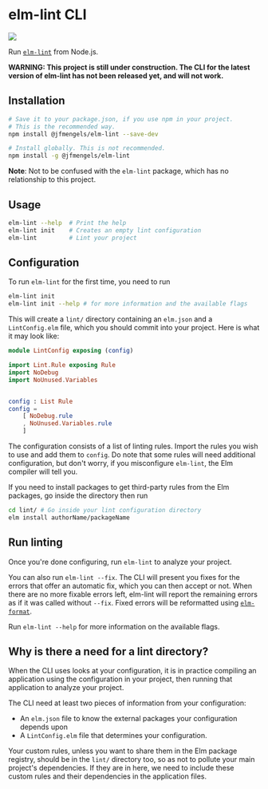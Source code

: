 # elm-lint CLI

![](https://travis-ci.com/jfmengels/node-elm-lint.svg?branch=master)

Run [`elm-lint`] from Node.js.

**WARNING: This project is still under construction. The CLI for the latest version of elm-lint has not been released yet, and will not work.**

## Installation

```bash
# Save it to your package.json, if you use npm in your project.
# This is the recommended way.
npm install @jfmengels/elm-lint --save-dev

# Install globally. This is not recommended.
npm install -g @jfmengels/elm-lint
```

**Note**: Not to be confused with the `elm-lint` package, which has no relationship to this project.

## Usage

```bash
elm-lint --help  # Print the help
elm-lint init    # Creates an empty lint configuration
elm-lint         # Lint your project
```

## Configuration

To run `elm-lint` for the first time, you need to run

```bash
elm-lint init
elm-lint init --help # for more information and the available flags
```

This will create a `lint/` directory containing an `elm.json` and a `LintConfig.elm` file, which you should commit into your project. Here is what it may look like:

```elm
module LintConfig exposing (config)

import Lint.Rule exposing Rule
import NoDebug
import NoUnused.Variables


config : List Rule
config =
    [ NoDebug.rule
    , NoUnused.Variables.rule
    ]
```

The configuration consists of a list of linting rules. Import the rules you wish to use and add them to `config`.
Do note that some rules will need additional configuration, but don't worry, if you misconfigure `elm-lint`, the Elm compiler will tell you.

If you need to install packages to get third-party rules from the Elm packages, go inside the directory then run

```bash
cd lint/ # Go inside your lint configuration directory
elm install authorName/packageName
```

## Run linting

Once you're done configuring, run `elm-lint` to analyze your project.

You can also run `elm-lint --fix`. The CLI will present you fixes for the errors that offer an automatic fix, which you can then accept or not. When there are no more fixable errors left, elm-lint will report the remaining errors as if it was called without `--fix`. Fixed errors will be reformatted using [`elm-format`].

Run `elm-lint --help` for more information on the available flags.


## Why is there a need for a lint directory?

When the CLI uses looks at your configuration, it is in practice compiling an application using the configuration in your project, then running that application to analyze your project.

The CLI need at least two pieces of information from your configuration:
  - An `elm.json` file to know the external packages your configuration depends upon
  - A `LintConfig.elm` file that determines your configuration.

Your custom rules, unless you want to share them in the Elm package registry, should be in the `lint/` directory too, so as not to pollute your main project's dependencies. If they are in here, we need to include these custom rules and their dependencies in the application files.


[`elm-lint`]: https://github.com/jfmengels/elm-lint
[`elm-format`]: https://github.com/avh4/elm-format
